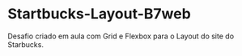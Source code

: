 # Startbucks-Layout-B7web
Desafio criado em aula com Grid e Flexbox para o Layout do site do Starbucks.
